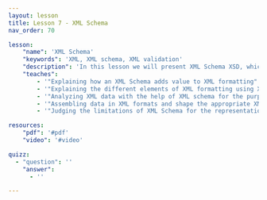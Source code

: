 ```yaml
---
layout: lesson
title: Lesson 7 - XML Schema
nav_order: 70

lesson:
    "name": 'XML Schema' 
    "keywords": 'XML, XML schema, XML validation'
    "description": 'In this lesson we will present XML Schema XSD, which allows to formally describe XML elements and  makes it possible to verify XML documents beyond the capabilities offered by DTDs'
    "teaches": 
        - '"Explaining how an XML Schema adds value to XML formatting"'
        - '"Explaining the different elements of XML formatting using XML Schema"'
        - '"Analyzing XML data with the help of XML schema for the purpose of XML data validation"' 
        - '"Assembling data in XML formats and shape the appropriate XML Schema"'
        - '"Judging the limitations of XML Schema for the representation of data"'

resources:
    "pdf": '#pdf'
    "video": '#video'

quizz:
  - "question": ''
    "answer":
      - ''

---
```

